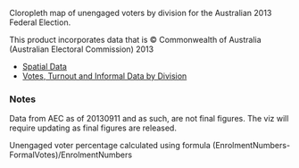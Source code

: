 Cloropleth map of unengaged voters by division for the Australian 2013 Federal Election.


This product incorporates data that is 
© Commonwealth of Australia (Australian Electoral Commission) 2013

* [Spatial Data](http://aec.gov.au/Electorates/gis/index.htm)
* [Votes, Turnout and Informal Data by Division](http://vtr.aec.gov.au/SenateDownloadsMenu-17496-csv.htm)


### Notes

Data from AEC as of 20130911 and as such, are not final figures. The viz will require updating as final figures are released.

Unengaged voter percentage calculated using formula (EnrolmentNumbers-FormalVotes)/EnrolmentNumbers
